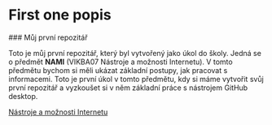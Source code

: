 # First one popis
### Můj první repozitář 

Toto je můj první repozitář, který byl vytvořený jako úkol do školy. Jedná se o předmět **NAMI** (VIKBA07 Nástroje a možnosti Internetu). V tomto předmětu bychom si měli ukázat základní postupy, jak pracovat s informacemi. Toto je první úkol v tomto předmětu, kdy si máme vytvořit svůj první repozitář a vyzkoušet si v něm základní práce s nástrojem GitHub desktop. 

[Nástroje a možnosti Internetu](http://is.muni.cz/predmet/phil/jaro2016/VIKBA07)


